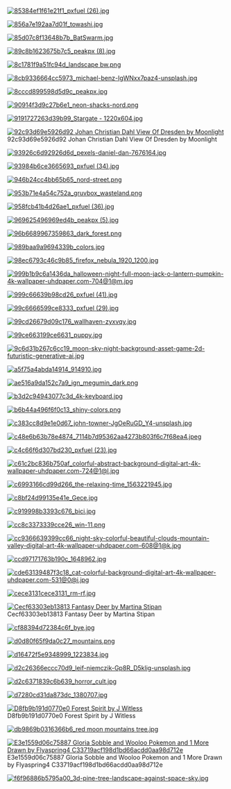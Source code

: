 [![85384ef1f61e21f1_pxfuel (26).jpg](85384ef1f61e21f1_pxfuel%20(26).jpg "85384ef1f61e21f1_pxfuel (26).jpg")](https://raw.githubusercontent.com/buckmanc/Wallpapers/main/desktop/misc/85384ef1f61e21f1_pxfuel%20(26).jpg)

[![856a7e192aa7d01f_towashi.jpg](856a7e192aa7d01f_towashi.jpg "856a7e192aa7d01f_towashi.jpg")](https://raw.githubusercontent.com/buckmanc/Wallpapers/main/desktop/misc/856a7e192aa7d01f_towashi.jpg)

[![85d07c8f13648b7b_BatSwarm.jpg](85d07c8f13648b7b_BatSwarm.jpg "85d07c8f13648b7b_BatSwarm.jpg")](https://raw.githubusercontent.com/buckmanc/Wallpapers/main/desktop/misc/85d07c8f13648b7b_BatSwarm.jpg)

[![89c8b1623675b7c5_peakpx (8).jpg](89c8b1623675b7c5_peakpx%20(8).jpg "89c8b1623675b7c5_peakpx (8).jpg")](https://raw.githubusercontent.com/buckmanc/Wallpapers/main/desktop/misc/89c8b1623675b7c5_peakpx%20(8).jpg)

[![8c1781f9a51fc94d_landscape bw.png](8c1781f9a51fc94d_landscape%20bw.png "8c1781f9a51fc94d_landscape bw.png")](https://raw.githubusercontent.com/buckmanc/Wallpapers/main/desktop/misc/8c1781f9a51fc94d_landscape%20bw.png)

[![8cb9336664cc5973_michael-benz-IgWNxx7paz4-unsplash.jpg](8cb9336664cc5973_michael-benz-IgWNxx7paz4-unsplash.jpg "8cb9336664cc5973_michael-benz-IgWNxx7paz4-unsplash.jpg")](https://raw.githubusercontent.com/buckmanc/Wallpapers/main/desktop/misc/8cb9336664cc5973_michael-benz-IgWNxx7paz4-unsplash.jpg)

[![8cccd899598d5d9c_peakpx.jpg](8cccd899598d5d9c_peakpx.jpg "8cccd899598d5d9c_peakpx.jpg")](https://raw.githubusercontent.com/buckmanc/Wallpapers/main/desktop/misc/8cccd899598d5d9c_peakpx.jpg)

[![90914f3d9c27b6e1_neon-shacks-nord.png](90914f3d9c27b6e1_neon-shacks-nord.png "90914f3d9c27b6e1_neon-shacks-nord.png")](https://raw.githubusercontent.com/buckmanc/Wallpapers/main/desktop/misc/90914f3d9c27b6e1_neon-shacks-nord.png)

[![9191727263d39b99_Stargate - 1220x604.jpg](9191727263d39b99_Stargate%20-%201220x604.jpg "9191727263d39b99_Stargate - 1220x604.jpg")](https://raw.githubusercontent.com/buckmanc/Wallpapers/main/desktop/misc/9191727263d39b99_Stargate%20-%201220x604.jpg)

[![92c93d69e5926d92 Johan Christian Dahl   View Of Dresden by Moonlight](92c93d69e5926d92_Johan_Christian_Dahl_-_View_of_Dresden_by_Moonlight.jpg "92c93d69e5926d92 Johan Christian Dahl   View Of Dresden by Moonlight")](https://raw.githubusercontent.com/buckmanc/Wallpapers/main/desktop/misc/92c93d69e5926d92_Johan_Christian_Dahl_-_View_of_Dresden_by_Moonlight.jpg)\
92c93d69e5926d92 Johan Christian Dahl   View Of Dresden by Moonlight

[![93926c6d92926d6d_pexels-daniel-dan-7676164.jpg](93926c6d92926d6d_pexels-daniel-dan-7676164.jpg "93926c6d92926d6d_pexels-daniel-dan-7676164.jpg")](https://raw.githubusercontent.com/buckmanc/Wallpapers/main/desktop/misc/93926c6d92926d6d_pexels-daniel-dan-7676164.jpg)

[![93984b6ce3665693_pxfuel (34).jpg](93984b6ce3665693_pxfuel%20(34).jpg "93984b6ce3665693_pxfuel (34).jpg")](https://raw.githubusercontent.com/buckmanc/Wallpapers/main/desktop/misc/93984b6ce3665693_pxfuel%20(34).jpg)

[![946b24cc4bb65b65_nord-street.png](946b24cc4bb65b65_nord-street.png "946b24cc4bb65b65_nord-street.png")](https://raw.githubusercontent.com/buckmanc/Wallpapers/main/desktop/misc/946b24cc4bb65b65_nord-street.png)

[![953b71e4a54c752a_gruvbox_wasteland.png](953b71e4a54c752a_gruvbox_wasteland.png "953b71e4a54c752a_gruvbox_wasteland.png")](https://raw.githubusercontent.com/buckmanc/Wallpapers/main/desktop/misc/953b71e4a54c752a_gruvbox_wasteland.png)

[![958fcb41b4d26ae1_pxfuel (36).jpg](958fcb41b4d26ae1_pxfuel%20(36).jpg "958fcb41b4d26ae1_pxfuel (36).jpg")](https://raw.githubusercontent.com/buckmanc/Wallpapers/main/desktop/misc/958fcb41b4d26ae1_pxfuel%20(36).jpg)

[![969625496969ed4b_peakpx (5).jpg](969625496969ed4b_peakpx%20(5).jpg "969625496969ed4b_peakpx (5).jpg")](https://raw.githubusercontent.com/buckmanc/Wallpapers/main/desktop/misc/969625496969ed4b_peakpx%20(5).jpg)

[![96b6689967359863_dark_forest.png](96b6689967359863_dark_forest.png "96b6689967359863_dark_forest.png")](https://raw.githubusercontent.com/buckmanc/Wallpapers/main/desktop/misc/96b6689967359863_dark_forest.png)

[![989baa9a9694339b_colors.jpg](989baa9a9694339b_colors.jpg "989baa9a9694339b_colors.jpg")](https://raw.githubusercontent.com/buckmanc/Wallpapers/main/desktop/misc/989baa9a9694339b_colors.jpg)

[![98ec6793c46c9b85_firefox_nebula_1920_1200.jpg](98ec6793c46c9b85_firefox_nebula_1920_1200.jpg "98ec6793c46c9b85_firefox_nebula_1920_1200.jpg")](https://raw.githubusercontent.com/buckmanc/Wallpapers/main/desktop/misc/98ec6793c46c9b85_firefox_nebula_1920_1200.jpg)

[![999b1b9c6a1436da_halloween-night-full-moon-jack-o-lantern-pumpkin-4k-wallpaper-uhdpaper.com-704@1@m.jpg](999b1b9c6a1436da_halloween-night-full-moon-jack-o-lantern-pumpkin-4k-wallpaper-uhdpaper.com-704@1@m.jpg "999b1b9c6a1436da_halloween-night-full-moon-jack-o-lantern-pumpkin-4k-wallpaper-uhdpaper.com-704@1@m.jpg")](https://raw.githubusercontent.com/buckmanc/Wallpapers/main/desktop/misc/999b1b9c6a1436da_halloween-night-full-moon-jack-o-lantern-pumpkin-4k-wallpaper-uhdpaper.com-704@1@m.jpg)

[![999c66639b98cd26_pxfuel (41).jpg](999c66639b98cd26_pxfuel%20(41).jpg "999c66639b98cd26_pxfuel (41).jpg")](https://raw.githubusercontent.com/buckmanc/Wallpapers/main/desktop/misc/999c66639b98cd26_pxfuel%20(41).jpg)

[![99c6666599ce8333_pxfuel (29).jpg](99c6666599ce8333_pxfuel%20(29).jpg "99c6666599ce8333_pxfuel (29).jpg")](https://raw.githubusercontent.com/buckmanc/Wallpapers/main/desktop/misc/99c6666599ce8333_pxfuel%20(29).jpg)

[![99cd26679d09c176_wallhaven-zyxvqy.jpg](99cd26679d09c176_wallhaven-zyxvqy.jpg "99cd26679d09c176_wallhaven-zyxvqy.jpg")](https://raw.githubusercontent.com/buckmanc/Wallpapers/main/desktop/misc/99cd26679d09c176_wallhaven-zyxvqy.jpg)

[![99ce663199ce6631_puppy.jpg](99ce663199ce6631_puppy.jpg "99ce663199ce6631_puppy.jpg")](https://raw.githubusercontent.com/buckmanc/Wallpapers/main/desktop/misc/99ce663199ce6631_puppy.jpg)

[![9c6d31b267c6cc19_moon-sky-night-background-asset-game-2d-futuristic-generative-ai.jpg](9c6d31b267c6cc19_moon-sky-night-background-asset-game-2d-futuristic-generative-ai.jpg "9c6d31b267c6cc19_moon-sky-night-background-asset-game-2d-futuristic-generative-ai.jpg")](https://raw.githubusercontent.com/buckmanc/Wallpapers/main/desktop/misc/9c6d31b267c6cc19_moon-sky-night-background-asset-game-2d-futuristic-generative-ai.jpg)

[![a5f75a4abda14914_914910.jpg](a5f75a4abda14914_914910.jpg "a5f75a4abda14914_914910.jpg")](https://raw.githubusercontent.com/buckmanc/Wallpapers/main/desktop/misc/a5f75a4abda14914_914910.jpg)

[![ae516a9da152c7a9_ign_megumin_dark.png](ae516a9da152c7a9_ign_megumin_dark.png "ae516a9da152c7a9_ign_megumin_dark.png")](https://raw.githubusercontent.com/buckmanc/Wallpapers/main/desktop/misc/ae516a9da152c7a9_ign_megumin_dark.png)

[![b3d2c94943077c3d_4k-keyboard.jpg](b3d2c94943077c3d_4k-keyboard.jpg "b3d2c94943077c3d_4k-keyboard.jpg")](https://raw.githubusercontent.com/buckmanc/Wallpapers/main/desktop/misc/b3d2c94943077c3d_4k-keyboard.jpg)

[![b6b44a496f6f0c13_shiny-colors.png](b6b44a496f6f0c13_shiny-colors.png "b6b44a496f6f0c13_shiny-colors.png")](https://raw.githubusercontent.com/buckmanc/Wallpapers/main/desktop/misc/b6b44a496f6f0c13_shiny-colors.png)

[![c383cc8d9e1e0d67_john-towner-JgOeRuGD_Y4-unsplash.jpg](c383cc8d9e1e0d67_john-towner-JgOeRuGD_Y4-unsplash.jpg "c383cc8d9e1e0d67_john-towner-JgOeRuGD_Y4-unsplash.jpg")](https://raw.githubusercontent.com/buckmanc/Wallpapers/main/desktop/misc/c383cc8d9e1e0d67_john-towner-JgOeRuGD_Y4-unsplash.jpg)

[![c48e6b63b78e4874_7114b7d95362aa4273b803f6c7f68ea4.jpeg](c48e6b63b78e4874_7114b7d95362aa4273b803f6c7f68ea4.jpeg "c48e6b63b78e4874_7114b7d95362aa4273b803f6c7f68ea4.jpeg")](https://raw.githubusercontent.com/buckmanc/Wallpapers/main/desktop/misc/c48e6b63b78e4874_7114b7d95362aa4273b803f6c7f68ea4.jpeg)

[![c4c66f6d307bd230_pxfuel (23).jpg](c4c66f6d307bd230_pxfuel%20(23).jpg "c4c66f6d307bd230_pxfuel (23).jpg")](https://raw.githubusercontent.com/buckmanc/Wallpapers/main/desktop/misc/c4c66f6d307bd230_pxfuel%20(23).jpg)

[![c61c2bc836b750af_colorful-abstract-background-digital-art-4k-wallpaper-uhdpaper.com-724@1@l.jpg](c61c2bc836b750af_colorful-abstract-background-digital-art-4k-wallpaper-uhdpaper.com-724@1@l.jpg "c61c2bc836b750af_colorful-abstract-background-digital-art-4k-wallpaper-uhdpaper.com-724@1@l.jpg")](https://raw.githubusercontent.com/buckmanc/Wallpapers/main/desktop/misc/c61c2bc836b750af_colorful-abstract-background-digital-art-4k-wallpaper-uhdpaper.com-724@1@l.jpg)

[![c6993166cd99d266_the-relaxing-time_1563221945.jpg](c6993166cd99d266_the-relaxing-time_1563221945.jpg "c6993166cd99d266_the-relaxing-time_1563221945.jpg")](https://raw.githubusercontent.com/buckmanc/Wallpapers/main/desktop/misc/c6993166cd99d266_the-relaxing-time_1563221945.jpg)

[![c8bf24d99135e41e_Gece.jpg](c8bf24d99135e41e_Gece.jpg "c8bf24d99135e41e_Gece.jpg")](https://raw.githubusercontent.com/buckmanc/Wallpapers/main/desktop/misc/c8bf24d99135e41e_Gece.jpg)

[![c919998b3393c676_bici.jpg](c919998b3393c676_bici.jpg "c919998b3393c676_bici.jpg")](https://raw.githubusercontent.com/buckmanc/Wallpapers/main/desktop/misc/c919998b3393c676_bici.jpg)

[![cc8c3373339cce26_win-11.png](cc8c3373339cce26_win-11.png "cc8c3373339cce26_win-11.png")](https://raw.githubusercontent.com/buckmanc/Wallpapers/main/desktop/misc/cc8c3373339cce26_win-11.png)

[![cc9366639399cc66_night-sky-colorful-beautiful-clouds-mountain-valley-digital-art-4k-wallpaper-uhdpaper.com-608@1@k.jpg](cc9366639399cc66_night-sky-colorful-beautiful-clouds-mountain-valley-digital-art-4k-wallpaper-uhdpaper.com-608@1@k.jpg "cc9366639399cc66_night-sky-colorful-beautiful-clouds-mountain-valley-digital-art-4k-wallpaper-uhdpaper.com-608@1@k.jpg")](https://raw.githubusercontent.com/buckmanc/Wallpapers/main/desktop/misc/cc9366639399cc66_night-sky-colorful-beautiful-clouds-mountain-valley-digital-art-4k-wallpaper-uhdpaper.com-608@1@k.jpg)

[![ccd97171763b190c_1648962.jpg](ccd97171763b190c_1648962.jpg "ccd97171763b190c_1648962.jpg")](https://raw.githubusercontent.com/buckmanc/Wallpapers/main/desktop/misc/ccd97171763b190c_1648962.jpg)

[![cde63139487f3c18_cat-colorful-background-digital-art-4k-wallpaper-uhdpaper.com-531@0@i.jpg](cde63139487f3c18_cat-colorful-background-digital-art-4k-wallpaper-uhdpaper.com-531@0@i.jpg "cde63139487f3c18_cat-colorful-background-digital-art-4k-wallpaper-uhdpaper.com-531@0@i.jpg")](https://raw.githubusercontent.com/buckmanc/Wallpapers/main/desktop/misc/cde63139487f3c18_cat-colorful-background-digital-art-4k-wallpaper-uhdpaper.com-531@0@i.jpg)

[![cece3131cece3131_rm-rf.jpg](cece3131cece3131_rm-rf.jpg "cece3131cece3131_rm-rf.jpg")](https://raw.githubusercontent.com/buckmanc/Wallpapers/main/desktop/misc/cece3131cece3131_rm-rf.jpg)

[![Cecf63303eb13813 Fantasy Deer by Martina Stipan](cecf63303eb13813_Fantasy%20Deer%20by%20Martina%20Stipan.jpg "Cecf63303eb13813 Fantasy Deer by Martina Stipan")](https://raw.githubusercontent.com/buckmanc/Wallpapers/main/desktop/misc/cecf63303eb13813_Fantasy%20Deer%20by%20Martina%20Stipan.jpg)\
Cecf63303eb13813 Fantasy Deer by Martina Stipan

[![cf88394d72384c6f_bye.jpg](cf88394d72384c6f_bye.jpg "cf88394d72384c6f_bye.jpg")](https://raw.githubusercontent.com/buckmanc/Wallpapers/main/desktop/misc/cf88394d72384c6f_bye.jpg)

[![d0d80f65f9da0c27_mountains.png](d0d80f65f9da0c27_mountains.png "d0d80f65f9da0c27_mountains.png")](https://raw.githubusercontent.com/buckmanc/Wallpapers/main/desktop/misc/d0d80f65f9da0c27_mountains.png)

[![d16472f5e9348999_1223834.jpg](d16472f5e9348999_1223834.jpg "d16472f5e9348999_1223834.jpg")](https://raw.githubusercontent.com/buckmanc/Wallpapers/main/desktop/misc/d16472f5e9348999_1223834.jpg)

[![d2c26366eccc70d9_leif-niemczik-Gp8R_D5klig-unsplash.jpg](d2c26366eccc70d9_leif-niemczik-Gp8R_D5klig-unsplash.jpg "d2c26366eccc70d9_leif-niemczik-Gp8R_D5klig-unsplash.jpg")](https://raw.githubusercontent.com/buckmanc/Wallpapers/main/desktop/misc/d2c26366eccc70d9_leif-niemczik-Gp8R_D5klig-unsplash.jpg)

[![d2c6371839c6b639_horror_cult.jpg](d2c6371839c6b639_horror_cult.jpg "d2c6371839c6b639_horror_cult.jpg")](https://raw.githubusercontent.com/buckmanc/Wallpapers/main/desktop/misc/d2c6371839c6b639_horror_cult.jpg)

[![d7280cd31da873dc_1380707.jpg](d7280cd31da873dc_1380707.jpg "d7280cd31da873dc_1380707.jpg")](https://raw.githubusercontent.com/buckmanc/Wallpapers/main/desktop/misc/d7280cd31da873dc_1380707.jpg)

[![D8fb9b191d0770e0 Forest Spirit by J Witless](d8fb9b191d0770e0_Forest%20Spirit%20by%20j-witless.png "D8fb9b191d0770e0 Forest Spirit by J Witless")](https://raw.githubusercontent.com/buckmanc/Wallpapers/main/desktop/misc/d8fb9b191d0770e0_Forest%20Spirit%20by%20j-witless.png)\
D8fb9b191d0770e0 Forest Spirit by J Witless

[![db9869b0316366b6_red moon mountains tree.jpg](db9869b0316366b6_red%20moon%20mountains%20tree.jpg "db9869b0316366b6_red moon mountains tree.jpg")](https://raw.githubusercontent.com/buckmanc/Wallpapers/main/desktop/misc/db9869b0316366b6_red%20moon%20mountains%20tree.jpg)

[![E3e1559d06c75887   Gloria Sobble and Wooloo Pokemon and 1 More Drawn by Flyaspring4  C33719acf198d1bd66acdd0aa98d712e](e3e1559d06c75887___gloria_sobble_and_wooloo_pokemon_and_1_more_drawn_by_flyaspring4__c33719acf198d1bd66acdd0aa98d712e.png "E3e1559d06c75887   Gloria Sobble and Wooloo Pokemon and 1 More Drawn by Flyaspring4  C33719acf198d1bd66acdd0aa98d712e")](https://raw.githubusercontent.com/buckmanc/Wallpapers/main/desktop/misc/e3e1559d06c75887___gloria_sobble_and_wooloo_pokemon_and_1_more_drawn_by_flyaspring4__c33719acf198d1bd66acdd0aa98d712e.png)\
E3e1559d06c75887   Gloria Sobble and Wooloo Pokemon and 1 More Drawn by Flyaspring4  C33719acf198d1bd66acdd0aa98d712e

[![f6f96886b5795a00_3d-pine-tree-landscape-against-space-sky.jpg](f6f96886b5795a00_3d-pine-tree-landscape-against-space-sky.jpg "f6f96886b5795a00_3d-pine-tree-landscape-against-space-sky.jpg")](https://raw.githubusercontent.com/buckmanc/Wallpapers/main/desktop/misc/f6f96886b5795a00_3d-pine-tree-landscape-against-space-sky.jpg)

